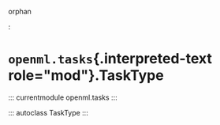 orphan

:   

# `openml.tasks`{.interpreted-text role="mod"}.TaskType

::: currentmodule
openml.tasks
:::

::: autoclass
TaskType
:::
